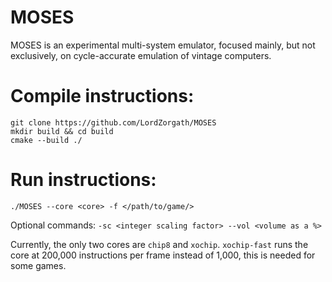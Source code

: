 # MOSES 

MOSES is an experimental multi-system emulator, focused mainly, but not exclusively, on cycle-accurate emulation of vintage computers.

# Compile instructions:

```
git clone https://github.com/LordZorgath/MOSES
mkdir build && cd build
cmake --build ./
```
# Run instructions:

```
./MOSES --core <core> -f </path/to/game/>
```
Optional commands: `-sc <integer scaling factor> --vol <volume as a %>`

Currently, the only two cores are `chip8` and `xochip`. `xochip-fast` runs the core at 200,000 instructions per frame instead of 1,000, this is needed for some games.
